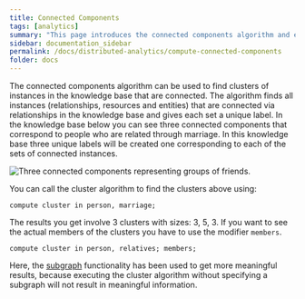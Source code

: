 ```yaml
---
title: Connected Components
tags: [analytics]
summary: "This page introduces the connected components algorithm and explains how to use it."
sidebar: documentation_sidebar
permalink: /docs/distributed-analytics/compute-connected-components
folder: docs
---
```


The connected components algorithm can be used to find clusters of instances in the knowledge base that are connected.
The algorithm finds all instances (relationships, resources and entities) that are connected via relationships in the knowledge base and gives each set a unique label.
In the knowledge base below you can see three connected components that correspond to people who are related through marriage.
In this knowledge base three unique labels will be created one corresponding to each of the sets of connected instances.

 ![Three connected components representing groups of friends.](/images/analytics_conn_comp.png)

You can call the cluster algorithm to find the clusters above using:

```graql
compute cluster in person, marriage;
```

The results you get involve 3 clusters with sizes: 3, 5, 3.
If you want to see the actual members of the clusters you have to use the modifier `members`.

```graql
compute cluster in person, relatives; members;
```

Here, the [subgraph](./overview) functionality has been used to get more meaningful results, because executing the cluster algorithm without specifying a subgraph will not result in meaningful information.
